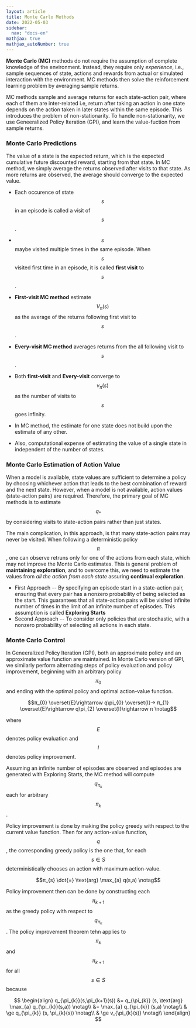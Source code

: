 ```yaml
---
layout: article
title: Monte Carlo Methods
date: 2022-05-03
sidebar:
  nav: "docs-en"
mathjax: true
mathjax_autoNumber: true
---
```

	
__Monte Carlo (MC)__ methods do not require the assumption of complete knowledge of the environment. Instead, they require only _experience_, i.e., sample sequences of state, actions and rewards from actual or simulated interaction with the environment. MC methods then solve the reinforcement learning problem by averaging sample returns.

MC methods sample and average returns for each state-action pair, where each of them are inter-related i.e, return after taking an action in one state depends on the action taken in later states within the same episode.  This introduces the problem of non-stationarity. To handle non-stationarity, we use Geneeralized Policy Iteration (GPI), and learn the value-fuction from sample returns.
  
### Monte Carlo Predictions

The value of a state is the expected return, which is the expected cumulative future discounted reward, starting from that state. In MC method, we simply average the returns observed after visits to that state. As more returns are observed, the average should converge to the expected value.

- Each occurence of state $$s$$ in an episode is called a visit of $$s$$.
- $$s$$ maybe visited multiple times in the same episode. When $$s$$ visited first time in an episode, it is called __first visit__ to $$s$$.
- __First-visit MC method__ estimate $$V_{π}(s)$$ as the average of the returns following first visit to $$s$$.
- __Every-visit MC method__ averages returns from the all following visit to $$s$$.
- Both __first-visit__ and __Every-visit__ converge to $$v_{\pi}(s)$$ as the number of visits to $$s$$ goes infinity.

- In MC method, the estimate for one state does not build upon the estimate of any other.

- Also, computational expense of estimating the value of a single state in independent of the number of states.

### Monte Carlo Estimation of Action Value

When a model is available, state values are sufficient to determine a policy by choosing whichever action that leads to the best combination of reward and the next state. However, when a model is not available, action values (state-action pairs) are required. Therefore, the primary goal of MC methods is to estimate $$q_{\ast}$$ by considering visits to state-action pairs rather than just states.

The main complication, in this approach, is that many state-action pairs may never be visited. When following a deterministic policy $$\pi$$, one can observe retruns only for one of the actions from each state, which may not improve the Monte Carlo estimates. This is general problem of __maintaining exploration__, and to overcome this, we need to estimate the values from _all the action from each state_ assuring __continual exploration__.

- First Approach -- By specifying an episode start in a state-action pair,  ensuring that every pair has a nonzero probability of being selected as the start. This guarantees that all state-action pairs will be visited infinite number of times in the limit of an infinite number of episodes. This assumption is called __Exploring Starts__
- Second Approach -- To consider only policies that are stochastic, with a nonzero probability of selecting all actions in each state.

### Monte Carlo Control 

In Geneeralized Policy Iteration (GPI), both an approximate policy and an approximate value function are maintained. 
In Monte Carlo version of GPI, we similarly perform alternating steps of policy evaluation and policy improvement, beginning with an arbitrary policy $$\pi_{0}$$ and ending with the optimal policy and optimal action-value function.

$$π_{0} \overset{E}\rightarrow q\pi_{0} \overset{I}→ π_{1} \overset{E}\rightarrow q\pi_{2} \overset{I}\rightarrow π \notag$$

where $$E$$ denotes policy evaluation and $$I$$ denotes policy improvement.

Assuming an infinite number of episodes are observed and episodes are generated with Exploring Starts, the MC method will compute $$q_{\pi_{k}}$$ each for arbitrary $$\pi_{k}$$.

Policy improvement is done by making the policy greedy with respect to the current value function. Then for any action-value function, $$q$$, the corresponding greedy policy is the one that, for each $$s ∈  S$$ deterministically chooses an action with maximum action-value.

$$π_{s} \dot{=} \text{arg} \max_{a} q(s,a) \notag$$

Policy improvement then can be done by constructing each $$\pi_{k+1}$$ as the greedy policy with respect to $$q_{\pi_{k}}$$. The policy improvement theorem tehn applies to $$\pi_{k}$$ and $$\pi_{k+1}$$ for all $$s ∈ S$$ because

$$
\begin{align}
q_{\pi_{k}}(s,\pi_{k+1}(s)) &= q_{\pi_{k}} (s, \text{arg} \max_{a} q_{\pi_{k}}(s,a)) \notag\\
&= \max_{a} q_{\pi_{k}} (s,a) \notag\\
& \ge q_{\pi_{k}} (s, \pi_{k}(s)) \notag\\
& \ge v_{\pi_{k}(s)} \notag\\
\end{align}
$$